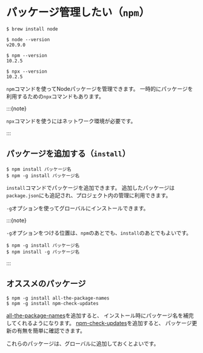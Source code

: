 # パッケージ管理したい（``npm``）

```console
$ brew install node

$ node --version
v20.9.0

$ npm --version
10.2.5

$ npx --version
10.2.5
```

``npm``コマンドを使ってNodeパッケージを管理できます。
一時的にパッケージを利用するための``npx``コマンドもあります。

:::{note}

``npx``コマンドを使うにはネットワーク環境が必要です。

:::

## パッケージを追加する（``install``）

```console
$ npm install パッケージ名
$ npm -g install パッケージ名
```

``install``コマンドでパッケージを追加できます。
追加したパッケージは``package.json``にも追記され、プロジェクト内の管理に利用できます。

``-g``オプションを使ってグローバルにインストールできます。

:::{note}

``-g``オプションをつける位置は、``npm``のあとでも、``install``のあとでもよいです。

```console
$ npm -g install パッケージ名
$ npm install -g パッケージ名
```

:::

## オススメのパッケージ

```console
$ npm -g install all-the-package-names
$ npm -g install npm-check-updates
```

[all-the-package-names](https://www.npmjs.com/package/all-the-package-names)を追加すると、
インストール時にパッケージ名を補完してくれるようになります。
[npm-check-updates](https://www.npmjs.com/package/npm-check-updates)を追加すると、
パッケージ更新の有無を簡単に確認できます。

これらのパッケージは、グローバルに追加しておくとよいです。
